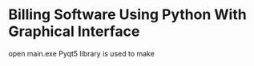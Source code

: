 # Billing Software Using Python With Graphical Interface
open main.exe 
Pyqt5 library is used to make 


